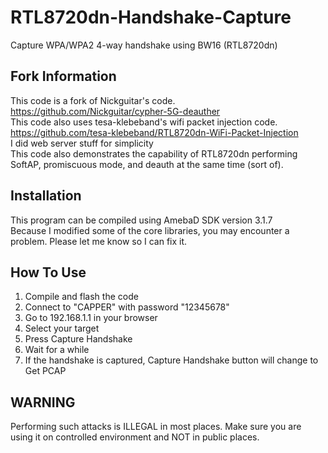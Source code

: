 # RTL8720dn-Handshake-Capture
Capture WPA/WPA2 4-way handshake using BW16 (RTL8720dn)

## Fork Information
This code is a fork of Nickguitar's code. https://github.com/Nickguitar/cypher-5G-deauther <br>
This code also uses tesa-klebeband's wifi packet injection code. https://github.com/tesa-klebeband/RTL8720dn-WiFi-Packet-Injection <br>
I did web server stuff for simplicity<br>
This code also demonstrates the capability of RTL8720dn performing SoftAP, promiscuous mode, and deauth at the same time (sort of). <br>

## Installation
This program can be compiled using AmebaD SDK version 3.1.7 <br>
Because I modified some of the core libraries, you may encounter a problem. Please let me know so I can fix it. <br>

## How To Use
1. Compile and flash the code
2. Connect to "CAPPER" with password "12345678"
3. Go to 192.168.1.1 in your browser
4. Select your target
5. Press Capture Handshake
6. Wait for a while
7. If the handshake is captured, Capture Handshake button will change to Get PCAP

## WARNING
Performing such attacks is ILLEGAL in most places. Make sure you are using it on controlled environment and NOT in public places.
